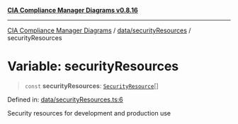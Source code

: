 [**CIA Compliance Manager Diagrams v0.8.16**](../../../README.md)

***

[CIA Compliance Manager Diagrams](../../../modules.md) / [data/securityResources](../README.md) / securityResources

# Variable: securityResources

> `const` **securityResources**: [`SecurityResource`](../../../services/interfaces/SecurityResource.md)[]

Defined in: [data/securityResources.ts:6](https://github.com/Hack23/cia-compliance-manager/blob/96f4020424aba8c55d4fe94eddf596babc070968/src/data/securityResources.ts#L6)

Security resources for development and production use
